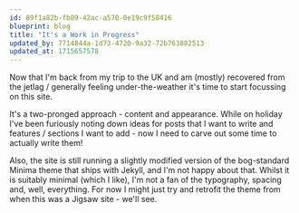 ```yaml
---
id: 89f1a82b-fb09-42ac-a570-0e19c9f58416
blueprint: blog
title: "It's a Work in Progress"
updated_by: 7714844a-1d73-4720-9a32-72b763882513
updated_at: 1715657578
---
```

Now that I'm back from my trip to the UK and am (mostly) recovered from the jetlag / generally feeling under-the-weather it's time to start focussing on this site.

It's a two-pronged approach - content and appearance. While on holiday I've been furiously noting down ideas for posts that I want to write and features / sections I want to add - now I need to carve out some time to actually write them!

Also, the site is still running a slightly modified version of the bog-standard Minima theme that ships with Jekyll, and I'm not happy about that. Whilst it is suitably minimal (which I like), I'm not a fan of the typography, spacing and, well, everything. For now I might just try and retrofit the theme from when this was a Jigsaw site - we'll see.
